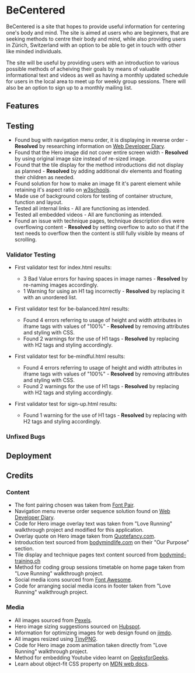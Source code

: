 # BeCentered

BeCentered is a site that hopes to provide useful information for centering one's body and mind. The site is aimed at users who are beginners, that are seeking methods to centre their body and mind, while also providing users in Zürich, Switzerland with an option to be able to get in touch with other like minded individuals.

The site will be useful by providing users with an introduction to various possible methods of acheiving their goals by means of valuable informational text and videos as well as having a monthly updated schedule for users in the local area to meet up for weekly group sessions. There will also be an option to sign up to a monthly mailing list.

## Features

## Testing

- Found bug with navigation menu order, it is displaying in reverse order - **Resolved** by researching information on [Web Developer Diary](http://nambiara.blogspot.com/2010/10/float-right-without-changing-order.html).
- Found that the Hero image did not cover entire screen width - **Resolved** by using original image size instead of re-sized image.
- Found that the tile display for the method introductions did not display as planned - **Resolved** by adding additional div elements and floating their children as needed.
- Found solution for how to make an image fit it's parent element while retaining it's aspect ratio on [w3schools](https://www.w3schools.com/css/css3_object-fit.asp).
- Made use of background colors for testing of container structure, function and layout.
- Tested all internal links - All are functioning as intended.
- Tested all embedded videos - All are functioning as intended.
- Found an issue with technique pages, technique description divs were overflowing content - **Resolved** by setting overflow to auto so that if the text needs to overflow then the content is still fully visible by means of scrolling.

### Validator Testing

- First validator test for index.html results:
  - 3 Bad Value errors for having spaces in image names - **Resolved** by re-naming images accordingly.
  - 1 Warning for using an H1 tag incorrectly - **Resolved** by replacing it with an unordered list.

- First validator test for be-balanced.html results:
  - Found 4 errors referring to usage of height and width attributes in iframe tags with values of "100%" - **Resolved** by removing attributes and styling with CSS.
  - Found 2 warnings for the use of H1 tags - **Resolved** by replacing with H2 tags and styling accordingly.

- First validator test for be-mindful.html results:
  - Found 4 errors referring to usage of height and width attributes in iframe tags with values of "100%" - **Resolved** by removing attributes and styling with CSS.
  - Found 2 warnings for the use of H1 tags - **Resolved** by replacing with H2 tags and styling accordingly.

- First validator test for sign-up.html results:
  - Found 1 warning for the use of H1 tags - **Resolved** by replacing with H2 tags and styling accordingly.

### Unfixed Bugs

## Deployment

## Credits

### Content

- The font pairing chosen was taken from [Font Pair](https://www.fontpair.co/all).
- Navigation menu reverse order sequence solution found on [Web Developer Diary](http://nambiara.blogspot.com/2010/10/float-right-without-changing-order.html).
- Code for Hero image overlay text was taken from "Love Running" walkthrough project and modified for this application.
- Overlay quote on Hero image taken from [Quotefancy.com](https://quotefancy.com/quote/1488144/Rajneesh-Enjoyment-is-just-the-sound-of-being-centered).
- Introduction text sourced from [bodymindlife.com](https://www.bodymindlife.com/about) on their "Our Purpose" section.
- Tile display and technique pages text content sourced from [bodymind-training.ch](https://www.bodymind-training.ch/techniken/mind-balancing/)
- Method for coding group sessions timetable on home page taken from "Love Running" walkthrough project.
- Social media icons sourced from [Font Awesome](https://fontawesome.com).
- Code for arranging social media icons in footer taken from "Love Running" walkthrough project.

### Media

- All images sourced from [Pexels](https://www.pexels.com).
- Hero image sizing suggestions sourced on [Hubspot](https://blog.hubspot.com/marketing/hero-image).
- Information for optimizing images for web design found on [jimdo](https://www.jimdo.com/blog/optimize-website-images-for-better-design-seo/).
- All images resized using [TinyPNG](https://tinypng.com/).
- Code for Hero image zoom animation taken directly from "Love Running" walkthrough project.
- Method for embedding Youtube video learnt on [GeeksforGeeks](https://www.geeksforgeeks.org/html-adding-youtube-videos/).
- Learn about object-fit CSS property on [MDN web docs](https://developer.mozilla.org/en-US/docs/Web/CSS/object-fit).